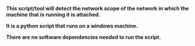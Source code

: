 <b>This script/tool will detect the network scope of the network in which the machine that is running it is attached.<b/>

It is a python script that runs on a windows machine.

There are no software dependencies needed to run the script.
